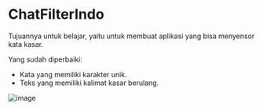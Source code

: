 # ChatFilterIndo
Tujuannya untuk belajar, yaitu untuk membuat aplikasi yang bisa menyensor kata kasar.

Yang sudah diperbaiki:
- Kata yang memiliki karakter unik.
- Teks yang memiliki kalimat kasar berulang.

![image](https://user-images.githubusercontent.com/79041906/226381457-89126f1a-4f04-4b63-abf1-914692c671da.png)

